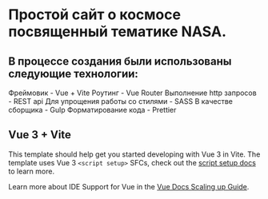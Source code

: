 # Простой сайт о космосе посвященный тематике NASA.

## В процессе создания были использованы следующие технологии:

Фреймовик - Vue + Vite
Роутинг - Vue Router
Выполнение http запросов - REST api
Для упрощения работы со стилями - SASS
В качестве сборщика - Gulp
Форматирование кода - Prettier

## Vue 3 + Vite

This template should help get you started developing with Vue 3 in Vite. The template uses Vue 3 `<script setup>` SFCs, check out the [script setup docs](https://v3.vuejs.org/api/sfc-script-setup.html#sfc-script-setup) to learn more.

Learn more about IDE Support for Vue in the [Vue Docs Scaling up Guide](https://vuejs.org/guide/scaling-up/tooling.html#ide-support).

